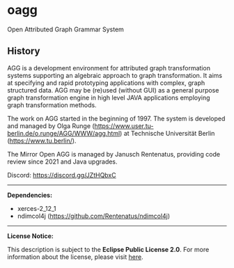 # oagg
Open Attributed Graph Grammar System

## History

AGG is a development environment for attributed graph transformation systems supporting an algebraic approach to graph transformation.
It aims at specifying and rapid prototyping applications with complex, graph structured data. AGG may be (re)used (without GUI)
as a general purpose graph transformation engine in high level JAVA applications employing graph transformation methods.

The work on AGG started in the beginning of 1997. The system is developed and managed by Olga Runge (https://www.user.tu-berlin.de/o.runge/AGG/WWW/agg.html) at Technische Universität Berlin (https://www.tu.berlin/).

The Mirror Open AGG is managed by Janusch Rentenatus, providing code review since 2021 and Java upgrades.

Discord: https://discord.gg/JZtHQbxC

---

**Dependencies:**

* xerces-2_12_1
* ndimcol4j (https://github.com/Rentenatus/ndimcol4j)

---

**License Notice:**

This description is subject to the **Eclipse Public License 2.0**. For more information about the license, please visit [here](https://www.eclipse.org/legal/epl-2.0/).
